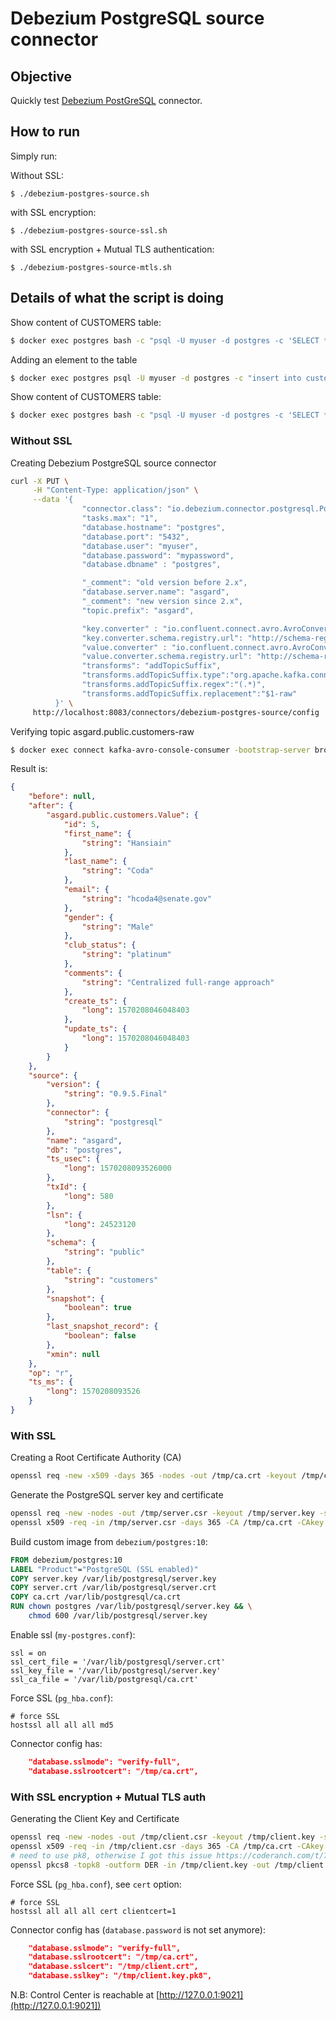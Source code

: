 # Debezium PostgreSQL source connector



## Objective

Quickly test [Debezium PostGreSQL](https://docs.confluent.io/current/connect/debezium-connect-postgres/index.html#quick-start) connector.

## How to run

Simply run:

Without SSL:

```
$ ./debezium-postgres-source.sh
```

with SSL encryption:

```
$ ./debezium-postgres-source-ssl.sh
```

with SSL encryption + Mutual TLS authentication:

```
$ ./debezium-postgres-source-mtls.sh
```

## Details of what the script is doing

Show content of CUSTOMERS table:

```bash
$ docker exec postgres bash -c "psql -U myuser -d postgres -c 'SELECT * FROM CUSTOMERS'"
```

Adding an element to the table

```bash
$ docker exec postgres psql -U myuser -d postgres -c "insert into customers (id, first_name, last_name, email, gender, comments) values (21, 'Bernardo', 'Dudman', 'bdudmanb@lulu.com', 'Male', 'Robust bandwidth-monitored budgetary management');"
```


Show content of CUSTOMERS table:

```bash
$ docker exec postgres bash -c "psql -U myuser -d postgres -c 'SELECT * FROM CUSTOMERS'"
```

### Without SSL

Creating Debezium PostgreSQL source connector

```bash
curl -X PUT \
     -H "Content-Type: application/json" \
     --data '{
                "connector.class": "io.debezium.connector.postgresql.PostgresConnector",
                "tasks.max": "1",
                "database.hostname": "postgres",
                "database.port": "5432",
                "database.user": "myuser",
                "database.password": "mypassword",
                "database.dbname" : "postgres",

                "_comment": "old version before 2.x",
                "database.server.name": "asgard",
                "_comment": "new version since 2.x",
                "topic.prefix": "asgard",

                "key.converter" : "io.confluent.connect.avro.AvroConverter",
                "key.converter.schema.registry.url": "http://schema-registry:8081",
                "value.converter" : "io.confluent.connect.avro.AvroConverter",
                "value.converter.schema.registry.url": "http://schema-registry:8081",
                "transforms": "addTopicSuffix",
                "transforms.addTopicSuffix.type":"org.apache.kafka.connect.transforms.RegexRouter",
                "transforms.addTopicSuffix.regex":"(.*)",
                "transforms.addTopicSuffix.replacement":"$1-raw"
          }' \
     http://localhost:8083/connectors/debezium-postgres-source/config | jq .
```

Verifying topic asgard.public.customers-raw

```bash
$ docker exec connect kafka-avro-console-consumer -bootstrap-server broker:9092 --property schema.registry.url=http://schema-registry:8081 --topic asgard.public.customers-raw --from-beginning --max-messages 5
```

Result is:

```json
{
    "before": null,
    "after": {
        "asgard.public.customers.Value": {
            "id": 5,
            "first_name": {
                "string": "Hansiain"
            },
            "last_name": {
                "string": "Coda"
            },
            "email": {
                "string": "hcoda4@senate.gov"
            },
            "gender": {
                "string": "Male"
            },
            "club_status": {
                "string": "platinum"
            },
            "comments": {
                "string": "Centralized full-range approach"
            },
            "create_ts": {
                "long": 1570208046048403
            },
            "update_ts": {
                "long": 1570208046048403
            }
        }
    },
    "source": {
        "version": {
            "string": "0.9.5.Final"
        },
        "connector": {
            "string": "postgresql"
        },
        "name": "asgard",
        "db": "postgres",
        "ts_usec": {
            "long": 1570208093526000
        },
        "txId": {
            "long": 580
        },
        "lsn": {
            "long": 24523120
        },
        "schema": {
            "string": "public"
        },
        "table": {
            "string": "customers"
        },
        "snapshot": {
            "boolean": true
        },
        "last_snapshot_record": {
            "boolean": false
        },
        "xmin": null
    },
    "op": "r",
    "ts_ms": {
        "long": 1570208093526
    }
}
```

### With SSL

Creating a Root Certificate Authority (CA)

```bash
openssl req -new -x509 -days 365 -nodes -out /tmp/ca.crt -keyout /tmp/ca.key -subj "/CN=root-ca"
```

Generate the PostgreSQL server key and certificate

```bash
openssl req -new -nodes -out /tmp/server.csr -keyout /tmp/server.key -subj "/CN=postgres"
openssl x509 -req -in /tmp/server.csr -days 365 -CA /tmp/ca.crt -CAkey /tmp/ca.key -CAcreateserial -out /tmp/server.crt
```

Build custom image from `debezium/postgres:10`:

```dockerfile
FROM debezium/postgres:10
LABEL "Product"="PostgreSQL (SSL enabled)"
COPY server.key /var/lib/postgresql/server.key
COPY server.crt /var/lib/postgresql/server.crt
COPY ca.crt /var/lib/postgresql/ca.crt
RUN chown postgres /var/lib/postgresql/server.key && \
    chmod 600 /var/lib/postgresql/server.key
```

Enable ssl (`my-postgres.conf`):

```
ssl = on
ssl_cert_file = '/var/lib/postgresql/server.crt'
ssl_key_file = '/var/lib/postgresql/server.key'
ssl_ca_file = '/var/lib/postgresql/ca.crt'
```

Force SSL (`pg_hba.conf`):

```
# force SSL
hostssl all all all md5
```

Connector config has:

```json
    "database.sslmode": "verify-full",
    "database.sslrootcert": "/tmp/ca.crt",
```

### With SSL encryption + Mutual TLS auth

Generating the Client Key and Certificate

```bash
openssl req -new -nodes -out /tmp/client.csr -keyout /tmp/client.key -subj "/CN=myuser"
openssl x509 -req -in /tmp/client.csr -days 365 -CA /tmp/ca.crt -CAkey /tmp/ca.key -CAcreateserial -out /tmp/client.crt
# need to use pk8, otherwise I got this issue https://coderanch.com/t/706596/databases/Connection-string-ssl-client-certificate
openssl pkcs8 -topk8 -outform DER -in /tmp/client.key -out /tmp/client.key.pk8 -nocrypt
```

Force SSL (`pg_hba.conf`), see `cert` option:

```
# force SSL
hostssl all all all cert clientcert=1
```

Connector config has (`database.password` is not set anymore):

```json
    "database.sslmode": "verify-full",
    "database.sslrootcert": "/tmp/ca.crt",
    "database.sslcert": "/tmp/client.crt",
    "database.sslkey": "/tmp/client.key.pk8",
```


N.B: Control Center is reachable at [http://127.0.0.1:9021](http://127.0.0.1:9021])
